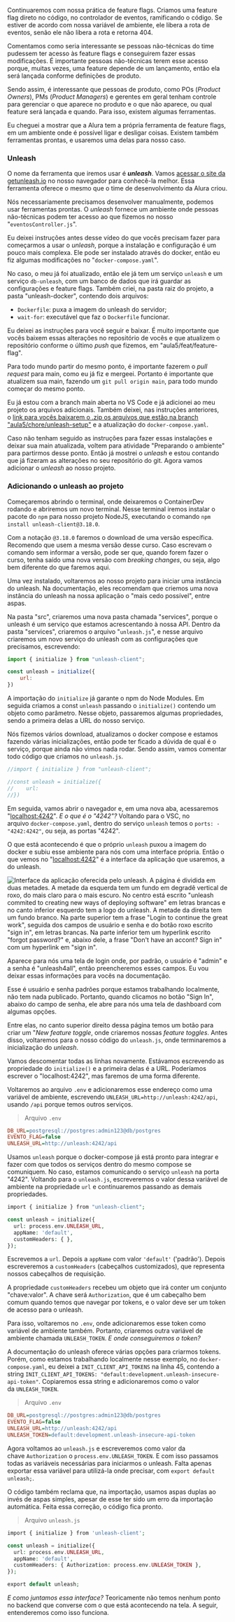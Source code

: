Continuaremos com nossa prática de feature flags. Criamos uma feature flag direto no código, no controlador de eventos, ramificando o código. Se estiver de acordo com nossa variável de ambiente, ele libera a rota de eventos, senão ele não libera a rota e retorna 404.

Comentamos como seria interessante se pessoas não-técnicas do time pudessem ter acesso às feature flags e conseguirem fazer essas modificações. É importante pessoas não-técnicas terem esse acesso porque, muitas vezes, uma feature depende de um lançamento, então ela será lançada conforme definições de produto.

Sendo assim, é interessante que pessoas de produto, como POs (_Product Owners_), PMs (_Product Managers_) e gerentes em geral tenham controle para gerenciar o que aparece no produto e o que não aparece, ou qual feature será lançada e quando. Para isso, existem algumas ferramentas.

Eu cheguei a mostrar que a Alura tem a própria ferramenta de feature flags, em um ambiente onde é possível ligar e desligar coisas. Existem também ferramentas prontas, e usaremos uma delas para nosso caso.

### Unleash

O nome da ferramenta que iremos usar é **_unleash_**. Vamos [acessar o site da getunleash.io](https://www.getunleash.io/) no nosso navegador para conhecê-la melhor. Essa ferramenta oferece o mesmo que o time de desenvolvimento da Alura criou.

Nós necessariamente precisamos desenvolver manualmente, podemos usar ferramentas prontas. O _unleash_ fornece um ambiente onde pessoas não-técnicas podem ter acesso ao que fizemos no nosso "`eventosController.js`".

Eu deixei instruções antes desse vídeo do que vocês precisam fazer para começarmos a usar o _unleash_, porque a instalação e configuração é um pouco mais complexa. Ele pode ser instalado através do docker, então eu fiz algumas modificações no "`docker-compose.yaml`".

No caso, o meu já foi atualizado, então ele já tem um serviço `unleash` e um serviço `db-unleash`, com um banco de dados que irá guardar as configurações e feature flags. Também criei, na pasta raiz do projeto, a pasta "unleash-docker", contendo dois arquivos:

- `Dockerfile`: puxa a imagem do unleash do servidor;
- `wait-for`: executável que faz o `Dockerfile` funcionar.

Eu deixei as instruções para você seguir e baixar. É muito importante que vocês baixem essas alterações no repositório de vocês e que atualizem o repositório conforme o último _push_ que fizemos, em "aula5/feat/feature-flag".

Para todo mundo partir do mesmo ponto, é importante fazerem o _pull request_ para main, como eu já fiz e mergeei. Portanto é importante que atualizem sua main, fazendo um `git pull origin main`, para todo mundo começar do mesmo ponto.

Eu já estou com a branch main aberta no VS Code e já adicionei ao meu projeto os arquivos adicionais. Também deixei, nas instruções anteriores, o [link para vocês baixarem o .zip os arquivos que estão na branch "aula5/chore/unleash-setup"](https://github.com/alura-cursos/2969-workflow-dev/archive/refs/heads/aula5/chore/unleash-setup.zip) e a atualização do `docker-compose.yaml`.

Caso não tenham seguido as instruções para fazer essas instalações e deixar sua main atualizada, voltem para atividade "Preparando o ambiente" para partirmos desse ponto. Então já mostrei o _unleash_ e estou contando que já fizeram as alterações no seu repositório do git. Agora vamos adicionar o _unleash_ ao nosso projeto.

### Adicionando o unleash ao projeto

Começaremos abrindo o terminal, onde deixaremos o ContainerDev rodando e abriremos um novo terminal. Nesse terminal iremos instalar o pacote do `npm` para nosso projeto NodeJS, executando o comando `npm install unleash-client@3.18.0`.

Com a notação `@3.18.0` faremos o download de uma versão específica. Recomendo que usem a mesma versão desse curso. Caso escrevam o comando sem informar a versão, pode ser que, quando forem fazer o curso, tenha saído uma nova versão com _breaking changes_, ou seja, algo bem diferente do que faremos aqui.

Uma vez instalado, voltaremos ao nosso projeto para iniciar uma instância do unleash. Na documentação, eles recomendam que criemos uma nova instância do unleash na nossa aplicação o "mais cedo possível", entre aspas.

Na pasta "src", criaremos uma nova pasta chamada "services", porque o unleash é um serviço que estamos acrescentando à nossa API. Dentro da pasta "services", criaremos o arquivo "`unleash.js`", e nesse arquivo criaremos um novo serviço do unleash com as configurações que precisamos, escrevendo:

```javascript
import { initialize } from "unleash-client";

const unleash = initialize({
    url: 
})
```

A importação do `initialize` já garante o npm do Node Modules. Em seguida criamos a const `unleash` passando o `initialize()` contendo um objeto como parâmetro. Nesse objeto, passaremos algumas propriedades, sendo a primeira delas a URL do nosso serviço.

Nós fizemos vários download, atualizamos o docker compose e estamos fazendo várias inicializações, então pode ter ficado a dúvida de qual é o serviço, porque ainda não vimos nada rodar. Sendo assim, vamos comentar todo código que criamos no `unleash.js`.

```cpp
//import { initialize } from "unleash-client";

//const unleash = initialize({
//    url: 
//})
```

Em seguida, vamos abrir o navegador e, em uma nova aba, acessaremos "[localhost:4242](http://localhost:4242/)". _E o que é o "4242"?_ Voltando para o VSC, no arquivo `docker-compose.yaml`, dentro do serviço `unleash` temos o `ports: - "4242:4242"`, ou seja, as portas "4242".

O que está acontecendo é que o próprio `unleash` puxou a imagem do docker e subiu esse ambiente para nós com uma interface própria. Então o que vemos no "[localhost:4242](http://localhost:4242/)" é a interface da aplicação que usaremos, a do unleash.

![Interface da aplicação oferecida pelo unleash. A página é dividida em duas metades. A metade da esquerda tem um fundo em degradê vertical de roxo, do mais claro para o mais escuro. No centro está escrito "unleash commited to creating new ways of deploying software" em letras brancas e no canto inferior esquerdo tem a logo do unleash. A metade da direita tem um fundo branco. Na parte superior tem a frase "Login to continue the great work", seguida dos campos de usuário e senha e do botão roxo escrito "sign in", em letras brancas. Na parte inferior tem um hyperlink escrito "forgot password?" e, abaixo dele, a frase "Don't have an accont? Sign in" com um hyperlink em "sign in".](https://cdn1.gnarususercontent.com.br/1/935581/81c3dd17-2b16-479b-bc67-da14cff217fa.png)

Aparece para nós uma tela de login onde, por padrão, o usuário é "admin" e a senha é "unleash4all", então preencheremos esses campos. Eu vou deixar essas informações para vocês na documentação.

Esse é usuário e senha padrões porque estamos trabalhando localmente, não tem nada publicado. Portanto, quando clicamos no botão "Sign In", abaixo do campo de senha, ele abre para nós uma tela de dashboard com algumas opções.

Entre elas, no canto superior direito dessa página temos um botão para criar um "_New feature toggle_, onde criaremos nossas _feature toggles_. Antes disso, voltaremos para o nosso código do `unleash.js`, onde terminaremos a inicialização do _unleash_.

Vamos descomentar todas as linhas novamente. Estávamos escrevendo as propriedade do `initialize()` e a primeira delas é a URL. Poderíamos escrever o "localhost:4242", mas faremos de uma forma diferente.

Voltaremos ao arquivo `.env` e adicionaremos esse endereço como uma variável de ambiente, escrevendo `UNLEASH_URL=http://unleash:4242/api`, usando `/api` porque temos outros serviços.

> Arquivo `.env`

```ini
DB_URL=postgresql://postgres:admin123@db/postgres
EVENTO_FLAG=false
UNLEASH_URL=http://unleash:4242/api
```

Usamos `unleash` porque o docker-compose já está pronto para integrar e fazer com que todos os serviços dentro do mesmo compose se comuniquem. No caso, estamos comunicando o serviço `unleash` na porta "4242". Voltando para o `unleash.js`, escreveremos o valor dessa variável de ambiente na propriedade `url` e continuaremos passando as demais propriedades.

```php
import { initialize } from "unleash-client";

const unleash = initialize({
  url: process.env.UNLEASH_URL,
  appName: 'default',
  customHeaders: { },
});
```

Escrevemos a `url`. Depois a `appName` com valor `'default'` ('padrão'). Depois escreveremos a `customHeaders` (cabeçalhos customizados), que representa nossos cabeçalhos de requisição.

A propriedade `customHeaders` recebeu um objeto que irá conter um conjunto "chave:valor". A chave será `Authorization`, que é um cabeçalho bem comum quando temos que navegar por tokens, e o valor deve ser um token de acesso para o unleash.

Para isso, voltaremos no `.env`, onde adicionaremos esse token como variável de ambiente também. Portanto, criaremos outra variável de ambiente chamada `UNLEASH_TOKEN`. _E onde conseguiremos o token?_

A documentação do unleash oferece várias opções para criarmos tokens. Porém, como estamos trabalhando localmente nesse exemplo, no `docker-compose.yaml`, eu deixei a `INIT_CLIENT_API_TOKENS` na linha 45, contendo a string `INIT_CLIENT_API_TOKENS: "default:development.unleash-insecure-api-token"`. Copiaremos essa string e adicionaremos como o valor da `UNLEASH_TOKEN`.

> Arquivo `.env`

```ini
DB_URL=postgresql://postgres:admin123@db/postgres
EVENTO_FLAG=false
UNLEASH_URL=http://unleash:4242/api
UNLEASH_TOKEN=default:development.unleash-insecure-api-token
```

Agora voltamos ao `unleash.js` e escreveremos como valor da chave `Authorization` o `process.env.UNLEASH_TOKEN`. E com isso passamos todas as variáveis necessárias para iniciarmos o unleash. Falta apenas exportar essa variável para utilizá-la onde precisar, com `export default unleash;`.

O código também reclama que, na importação, usamos aspas duplas ao invés de aspas simples, apesar de esse ter sido um erro da importação automática. Feita essa correção, o código fica pronto.

> Arquivo `unleash.js`

```php
import { initialize } from 'unleash-client';

const unleash = initialize({
  url: process.env.UNLEASH_URL,
  appName: 'default',
  customHeaders: { Authorization: process.env.UNLEASH_TOKEN },
});

export default unleash;
```

_E como juntamos essa interface?_ Teoricamente não temos nenhum ponto no backend que converse com o que está acontecendo na tela. A seguir, entenderemos como isso funciona.